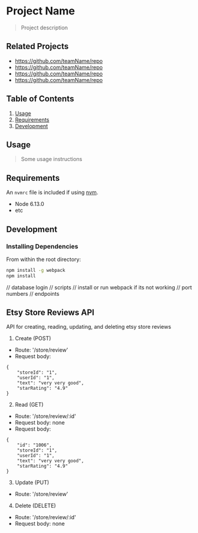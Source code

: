 # Project Name

> Project description

## Related Projects

  - https://github.com/teamName/repo
  - https://github.com/teamName/repo
  - https://github.com/teamName/repo
  - https://github.com/teamName/repo

## Table of Contents

1. [Usage](#Usage)
1. [Requirements](#requirements)
1. [Development](#development)

## Usage

> Some usage instructions

## Requirements

An `nvmrc` file is included if using [nvm](https://github.com/creationix/nvm).

- Node 6.13.0
- etc

## Development

### Installing Dependencies

From within the root directory:

```sh
npm install -g webpack
npm install
```


// database login
// scripts
// install or run webpack if its not working
// port numbers
// endpoints

## Etsy Store Reviews API
API for creating, reading, updating, and deleting etsy store reviews 

1. Create (POST)
- Route: '/store/review'
- Request body: 
```
{
    "storeId": "1",
    "userId": "1",
    "text": "very very good",
    "starRating": "4.9"
}

```
2.  Read (GET)
- Route: '/store/review/:id'
- Request body: none
- Request body: 
```
{
    "id": "1006",
    "storeId": "1",
    "userId": "1",
    "text": "very very good",
    "starRating": "4.9"
}

```
3.  Update (PUT)
- Route: '/store/review'

4.  Delete (DELETE)
- Route: '/store/review/:id'
- Request body: none

